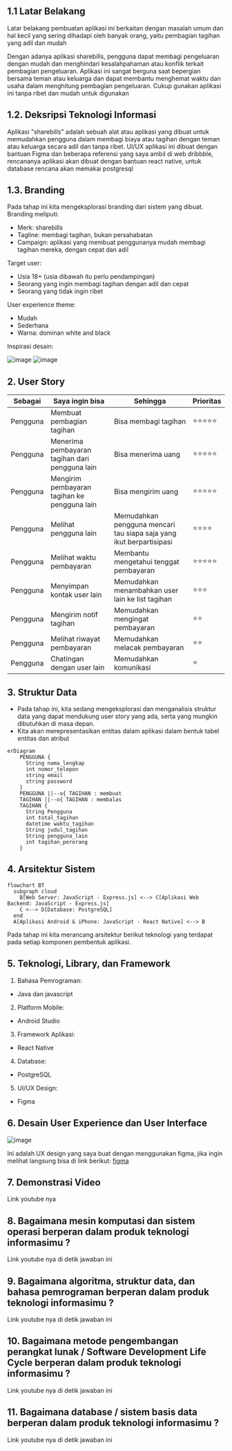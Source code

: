 ## 1.1 Latar Belakang

Latar belakang pembuatan aplikasi ini berkaitan dengan masalah umum dan hal kecil yang sering dihadapi oleh banyak orang, yaitu pembagian tagihan yang adil dan mudah 

Dengan adanya aplikasi sharebills, pengguna dapat membagi pengeluaran dengan mudah dan menghindari kesalahpahaman atau konflik terkait pembagian pengeluaran. Aplikasi ini sangat berguna saat bepergian bersama teman atau keluarga dan dapat membantu menghemat waktu dan usaha dalam menghitung pembagian pengeluaran. Cukup gunakan aplikasi ini tanpa ribet dan mudah untuk digunakan

## 1.2. Deksripsi Teknologi Informasi

Aplikasi "sharebills" adalah sebuah alat atau aplikasi yang dibuat untuk memudahkan pengguna dalam membagi biaya atau tagihan dengan teman atau keluarga secara adil dan tanpa ribet. UI/UX aplikasi ini dibuat dengan bantuan Figma dan beberapa referensi yang saya ambil di web dribbble, rencananya aplikasi akan dibuat dengan bantuan react native, untuk database rencana akan memakai postgresql

## 1.3. Branding

Pada tahap ini kita mengeksplorasi branding dari sistem yang dibuat. Branding meliputi:
- Merk: sharebills
- Tagline: membagi tagihan, bukan persahabatan
- Campaign: aplikasi yang membuat penggunanya mudah membagi tagihan mereka, dengan cepat dan adil 

Target user:
- Usia 18+ (usia dibawah itu perlu pendampingan)
- Seorang yang ingin membagi tagihan dengan adil dan cepat
- Seorang yang tidak ingin ribet
  
User experience theme:
- Mudah
- Sederhana
- Warna: dominan white and black 

Inspirasi desain:



![image](https://github.com/dazidhan/Project-UTS/assets/127527401/9e347d5e-bd79-4f10-a759-8c4af864bb9c)
![image](https://github.com/dazidhan/Project-UTS/assets/127527401/f4cd49c6-c93e-4f47-955c-afa7f97514b4)


## 2. User Story

Sebagai | Saya ingin bisa | Sehingga | Prioritas
---|---|---|---
|Pengguna|Membuat pembagian tagihan|Bisa membagi tagihan|⭐⭐⭐⭐⭐
|Pengguna|Menerima pembayaran tagihan dari pengguna lain|Bisa menerima uang|⭐⭐⭐⭐⭐
|Pengguna|Mengirim pembayaran tagihan ke pengguna lain|Bisa mengirim uang|⭐⭐⭐⭐⭐
|Pengguna|Melihat pengguna lain|Memudahkan pengguna mencari tau siapa saja yang ikut berpartisipasi|⭐⭐⭐⭐
|Pengguna|Melihat waktu pembayaran|Membantu mengetahui tenggat pembayaran|⭐⭐⭐⭐⭐
|Pengguna|Menyimpan kontak user lain|Memudahkan menambahkan user lain ke list tagihan|⭐⭐⭐
|Pengguna|Mengirim notif tagihan|Memudahkan mengingat pembayaran|⭐⭐
|Pengguna|Melihat riwayat pembayaran|Memudahkan melacak pembayaran|⭐⭐
|Pengguna|Chatingan dengan user lain|Memudahkan komunikasi|⭐

## 3. Struktur Data

- Pada tahap ini, kita sedang mengeksplorasi dan menganalisis struktur data yang dapat mendukung user story yang ada, serta yang mungkin dibutuhkan di masa depan.
- Kita akan merepresentasikan entitas dalam aplikasi dalam bentuk tabel entitas dan atribut

```mermaid
erDiagram
    PENGGUNA {
      String nama_lengkap
      int nomor_telepon
      string email
      string password
    }
    PENGGUNA ||--o{ TAGIHAN : membuat
    TAGIHAN ||--o{ TAGIHAN : membalas 
    TAGIHAN {
      String Pengguna
      int total_tagihan
      datetime waktu_tagihan
      String judul_tagihan 
      String pengguna_lain
      int tagihan_perorang
    }
```

## 4. Arsitektur Sistem

```mermaid
flowchart BT 
  subgraph cloud
    B[Web Server: JavaScript - Express.js] <--> C[Aplikasi Web Backend: JavaScript - Express.js] 
    C <--> D[Database: PostgreSQL] 
  end
  A[Aplikasi Android & iPhone: JavaScript - React Native] <--> B 
```
Pada tahap ini kita merancang arsitektur berikut teknologi yang terdapat pada setiap komponen pembentuk aplikasi.


## 5. Teknologi, Library, dan Framework

1. Bahasa Pemrograman:
- Java dan javascript

2. Platform Mobile:
- Android Studio

3. Framework Aplikasi:
- React Native

4. Database:
- PostgreSQL

5. UI/UX Design:
- Figma


## 6. Desain User Experience dan User Interface

![image](https://github.com/dazidhan/Project-UTS/assets/127527401/e3455617-9304-4a52-9cd8-0b81c8347651)

Ini adalah UX design yang saya buat dengan menggunakan figma, jika ingin melihat langsung bisa di link berikut:
[figma](https://www.figma.com/file/Qu18CDqYvsBRFQdtxI0rWv/split-bill?type=design&node-id=0%3A1&mode=design&t=VXjV1kk0fPMUqq9J-1)


## 7. Demonstrasi Video

Link youtube nya

## 8. Bagaimana mesin komputasi dan sistem operasi berperan dalam produk teknologi informasimu ?

Link youtube nya di detik jawaban ini



## 9. Bagaimana algoritma, struktur data, dan bahasa pemrograman berperan dalam produk teknologi informasimu ?

Link youtube nya di detik jawaban ini



## 10. Bagaimana metode pengembangan perangkat lunak / Software Development Life Cycle berperan dalam produk teknologi informasimu ?

Link youtube nya di detik jawaban ini




## 11. Bagaimana database / sistem basis data berperan dalam produk teknologi informasimu ?

Link youtube nya di detik jawaban ini

